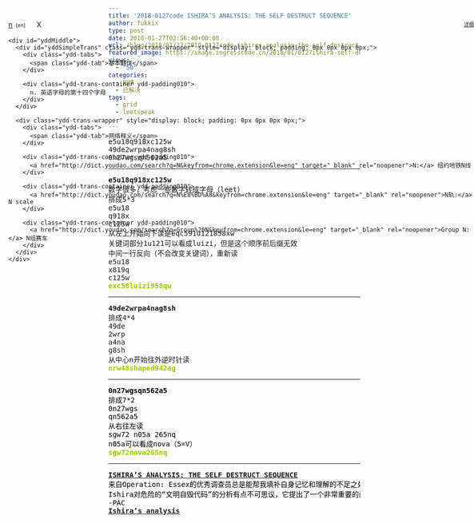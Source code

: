 ```yaml
---
title: '2018-0127code ISHIRA’S ANALYSIS: THE SELF DESTRUCT SEQUENCE'
author: fukkix
type: post
date: 2018-01-27T02:56:40+00:00
url: /blog/2018/01/27/2018-0127code-ishiras-analysis-the-self-destruct-sequence/
featured_image: https://image.ingresscode.cn/2018/01/0127ishira-self-destruction-sequence.jpg?x-oss-process=image/resize,m_fill,w_700,h_220
views:
  - "50"
categories:
  - 剧情
  - 已解决
tags:
  - grid
  - leetspeak

---
```

<pre>e5u18q918xc125w
49de2wrpa4nag8sh
0n27wgsqn562a5<!--more--></pre>

* * *

<pre><strong>e5u18q918xc125w
</strong>数字很多，考虑一些数字转成字母（leet）
排成5*3
e5u18
q918x
c125w
从左上开始向下读是eqc591u121858xw
关键词部分1u121可以看成luizi，但是这个顺序前后缀无效
中间一行反向（不会改变关键词），重新读
e5u18
x819q
c125w<strong>
<span style="color: #99cc00;">exc58luizi958qw</span></strong></pre>

* * *

<pre><strong>49de2wrpa4nag8sh
</strong>排成4*4<strong>
</strong>49de
2wrp
a4na
g8sh
从中心n开始往外逆时针读<strong>
<span style="color: #99cc00;">nrw48shaped942ag
</span></strong></pre>

* * *

<pre><strong><span style="color: #000000;">0n27wgsqn562a5
</span></strong><span style="color: #000000;">排成7*2
0n27wgs
qn562a5
从右往左读
sgw72 n05a 265nq
n05a可以看成nova（5=V）</span><strong><span style="color: #99cc00;">
sgw72nova265nq
</span></strong></pre>

* * *

<pre><strong><span style="color: #99cc00;"><a href="http://investigate.ingress.com/2018/01/27/ishiras-analysis-the-self-destruct-sequence/">ISHIRA’S ANALYSIS: THE SELF DESTRUCT SEQUENCE</a>
</span></strong><span style="color: #000000;">来自Operation: Essex的优秀调查员总是能帮我填补自身记忆和理解的不足之处。 
Ishira对危险的“文明自毁代码”的分析有点不可思议，它提出了一个非常重要的问题。必须阅读的一篇内容。
-PAC 
</span><strong><span style="color: #99cc00;"><a href="https://plus.google.com/116260179700704401059/posts/E7LqKDxSWWX">Ishira’s analysis</a></span></strong></pre>

&nbsp;

<audio style="display: none;" controls="controls"></audio>

<div id="yddWrapper" style="left: 28px; top: 95px; position: absolute; z-index: 2147483647;">
  <div id="yddContainer" style="padding: 0px 0px 0px 0px;" align="left">
    <div id="yddTop" class="ydd-sp">
      <div id="yddTopBorderlr">
        <a id="yddKeyTitle" title="查看完整释义" href="http://dict.youdao.com/search?q=n&keyfrom=chrome.extension" target="_blank" rel="noopener">n</a> <span style="font-weight: normal; font-size: 10px;"> [en]  </span><span id="voice" style="padding: 2px; height: 16px; width: 13px; display: inline-block; vertical-align: top; cursor: pointer; background-repeat: no-repeat; background-image: url('chrome-extension://eopjamdnofihpioajgfdikhhbobonhbb/speech.png');"></span><span style="float: right; font-weight: normal; font-size: 10px;"><a href="http://dict.youdao.com/search?q=n&keyfrom=chrome.extension" target="_blank" rel="noopener">详细</a></span><a id="test"></a><span class="ydd-sp ydd-close">X</span>
      </div>
    </div>
    
    <div id="yddMiddle">
      <div id="yddSimpleTrans" class="ydd-trans-wrapper" style="display: block; padding: 0px 0px 0px 0px;">
        <div class="ydd-tabs">
          <span class="ydd-tab">基本翻译</span>
        </div>
        
        <div class="ydd-trans-container ydd-padding010">
          n. 英语字母的第十四个字母
        </div>
      </div>
      
      <div class="ydd-trans-wrapper" style="display: block; padding: 0px 0px 0px 0px;">
        <div class="ydd-tabs">
          <span class="ydd-tab">网络释义</span>
        </div>
        
        <div class="ydd-trans-container ydd-padding010">
          <a href="http://dict.youdao.com/search?q=N&keyfrom=chrome.extension&le=eng" target="_blank" rel="noopener">N:</a> 纽约地铁N线
        </div>
        
        <div class="ydd-trans-container ydd-padding010">
          <a href="http://dict.youdao.com/search?q=N%E8%BD%A8&keyfrom=chrome.extension&le=eng" target="_blank" rel="noopener">N轨:</a> N scale
        </div>
        
        <div class="ydd-trans-container ydd-padding010">
          <a href="http://dict.youdao.com/search?q=Group%20N&keyfrom=chrome.extension&le=eng" target="_blank" rel="noopener">Group N:</a> N组赛车
        </div>
      </div>
    </div>
  </div>
</div>